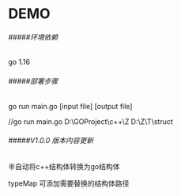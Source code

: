 DEMO
===========================

###### #####环境依赖

go 1.16

###### #####部署步骤

go run main.go [input file] [output file]

//go run main.go D:\GOProject\c++\Z D:\Z\T\struct

###### #####V1.0.0 版本内容更新

半自动将c++结构体转换为go结构体

typeMap 可添加需要替换的结构体路径
